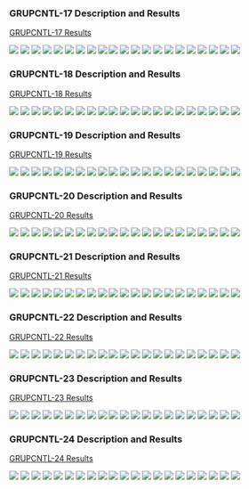 
### GRUPCNTL-17 Description and Results

[GRUPCNTL-17 Results](plots/GRUPCNTL-17.md) 

![](plots/GRUPCNTL-17-Bottom_Hole_Pressure.png)
![](plots/GRUPCNTL-17-Field_Production_Comparison_Plot.png)
![](plots/GRUPCNTL-17-Field_Sales_Gas_Production_Comparison_Plot.png)
![](plots/GRUPCNTL-17-Gas_Injection_Volumes.png)
![](plots/GRUPCNTL-17-Group_Gas_Injection.png)
![](plots/GRUPCNTL-17-Group_INJE_Gas_Injection_Comparison_Plot.png)
![](plots/GRUPCNTL-17-Group_PROD_Production_Comparison_Plot.png)
![](plots/GRUPCNTL-17-Well_INJ1_Gas_Injection_Comparison_Plot.png)
![](plots/GRUPCNTL-17-Well_INJ2_Gas_Injection_Comparison_Plot.png)
![](plots/GRUPCNTL-17-Well_PROD1_Pressure_Comparison_Plot.png)
![](plots/GRUPCNTL-17-Well_PROD1_Production_and_Mode_of_Control_Plot.png)
![](plots/GRUPCNTL-17-Well_PROD1_Production_Performance.png)
![](plots/GRUPCNTL-17-Well_PROD2_Pressure_Comparison_Plot.png)
![](plots/GRUPCNTL-17-Well_PROD2_Production_and_Mode_of_Control_Plot.png)
![](plots/GRUPCNTL-17-Well_PROD2_Production_Performance.png)
![](plots/GRUPCNTL-17-Well_PROD3_Pressure_Comparison_Plot.png)
![](plots/GRUPCNTL-17-Well_PROD3_Production_and_Mode_of_Control_Plot.png)
![](plots/GRUPCNTL-17-Well_PROD3_Production_Performance.png)
![](plots/GRUPCNTL-17-Well_PROD4_Pressure_Comparison_Plot.png)
![](plots/GRUPCNTL-17-Well_PROD4_Production_and_Mode_of_Control_Plot.png)
![](plots/GRUPCNTL-17-Well_PROD4_Production_Performance.png)

### GRUPCNTL-18 Description and Results

[GRUPCNTL-18 Results](plots/GRUPCNTL-18.md) 

![](plots/GRUPCNTL-18-Bottom_Hole_Pressure.png)
![](plots/GRUPCNTL-18-Field_Production_Comparison_Plot.png)
![](plots/GRUPCNTL-18-Field_Sales_Gas_Production_Comparison_Plot.png)
![](plots/GRUPCNTL-18-Gas_Injection_Volumes.png)
![](plots/GRUPCNTL-18-Group_Gas_Injection.png)
![](plots/GRUPCNTL-18-Group_INJE_Gas_Injection_Comparison_Plot.png)
![](plots/GRUPCNTL-18-Group_PROD_Production_Comparison_Plot.png)
![](plots/GRUPCNTL-18-Well_INJ1_Gas_Injection_Comparison_Plot.png)
![](plots/GRUPCNTL-18-Well_INJ2_Gas_Injection_Comparison_Plot.png)
![](plots/GRUPCNTL-18-Well_PROD1_Pressure_Comparison_Plot.png)
![](plots/GRUPCNTL-18-Well_PROD1_Production_and_Mode_of_Control_Plot.png)
![](plots/GRUPCNTL-18-Well_PROD1_Production_Performance.png)
![](plots/GRUPCNTL-18-Well_PROD2_Pressure_Comparison_Plot.png)
![](plots/GRUPCNTL-18-Well_PROD2_Production_and_Mode_of_Control_Plot.png)
![](plots/GRUPCNTL-18-Well_PROD2_Production_Performance.png)
![](plots/GRUPCNTL-18-Well_PROD3_Pressure_Comparison_Plot.png)
![](plots/GRUPCNTL-18-Well_PROD3_Production_and_Mode_of_Control_Plot.png)
![](plots/GRUPCNTL-18-Well_PROD3_Production_Performance.png)
![](plots/GRUPCNTL-18-Well_PROD4_Pressure_Comparison_Plot.png)
![](plots/GRUPCNTL-18-Well_PROD4_Production_and_Mode_of_Control_Plot.png)
![](plots/GRUPCNTL-18-Well_PROD4_Production_Performance.png)

### GRUPCNTL-19 Description and Results

[GRUPCNTL-19 Results](plots/GRUPCNTL-19.md) 

![](plots/GRUPCNTL-19-Bottom_Hole_Pressure.png)
![](plots/GRUPCNTL-19-Field_Production_Comparison_Plot.png)
![](plots/GRUPCNTL-19-Field_Sales_Gas_Production_Comparison_Plot.png)
![](plots/GRUPCNTL-19-Gas_Injection_Volumes.png)
![](plots/GRUPCNTL-19-Group_Gas_Injection.png)
![](plots/GRUPCNTL-19-Group_INJE_Gas_Injection_Comparison_Plot.png)
![](plots/GRUPCNTL-19-Group_PROD_Production_Comparison_Plot.png)
![](plots/GRUPCNTL-19-Well_INJ1_Gas_Injection_Comparison_Plot.png)
![](plots/GRUPCNTL-19-Well_INJ2_Gas_Injection_Comparison_Plot.png)
![](plots/GRUPCNTL-19-Well_PROD1_Pressure_Comparison_Plot.png)
![](plots/GRUPCNTL-19-Well_PROD1_Production_and_Mode_of_Control_Plot.png)
![](plots/GRUPCNTL-19-Well_PROD1_Production_Performance.png)
![](plots/GRUPCNTL-19-Well_PROD2_Pressure_Comparison_Plot.png)
![](plots/GRUPCNTL-19-Well_PROD2_Production_and_Mode_of_Control_Plot.png)
![](plots/GRUPCNTL-19-Well_PROD2_Production_Performance.png)
![](plots/GRUPCNTL-19-Well_PROD3_Pressure_Comparison_Plot.png)
![](plots/GRUPCNTL-19-Well_PROD3_Production_and_Mode_of_Control_Plot.png)
![](plots/GRUPCNTL-19-Well_PROD3_Production_Performance.png)
![](plots/GRUPCNTL-19-Well_PROD4_Pressure_Comparison_Plot.png)
![](plots/GRUPCNTL-19-Well_PROD4_Production_and_Mode_of_Control_Plot.png)
![](plots/GRUPCNTL-19-Well_PROD4_Production_Performance.png)

### GRUPCNTL-20 Description and Results

[GRUPCNTL-20 Results](plots/GRUPCNTL-20.md) 

![](plots/GRUPCNTL-20-Bottom_Hole_Pressure.png)
![](plots/GRUPCNTL-20-Field_Production_Comparison_Plot.png)
![](plots/GRUPCNTL-20-Field_Sales_Gas_Production_Comparison_Plot.png)
![](plots/GRUPCNTL-20-Gas_Injection_Volumes.png)
![](plots/GRUPCNTL-20-Group_Gas_Injection.png)
![](plots/GRUPCNTL-20-Group_INJE_Gas_Injection_Comparison_Plot.png)
![](plots/GRUPCNTL-20-Group_PROD_Production_Comparison_Plot.png)
![](plots/GRUPCNTL-20-Well_INJ1_Gas_Injection_Comparison_Plot.png)
![](plots/GRUPCNTL-20-Well_INJ2_Gas_Injection_Comparison_Plot.png)
![](plots/GRUPCNTL-20-Well_PROD1_Pressure_Comparison_Plot.png)
![](plots/GRUPCNTL-20-Well_PROD1_Production_and_Mode_of_Control_Plot.png)
![](plots/GRUPCNTL-20-Well_PROD1_Production_Performance.png)
![](plots/GRUPCNTL-20-Well_PROD2_Pressure_Comparison_Plot.png)
![](plots/GRUPCNTL-20-Well_PROD2_Production_and_Mode_of_Control_Plot.png)
![](plots/GRUPCNTL-20-Well_PROD2_Production_Performance.png)
![](plots/GRUPCNTL-20-Well_PROD3_Pressure_Comparison_Plot.png)
![](plots/GRUPCNTL-20-Well_PROD3_Production_and_Mode_of_Control_Plot.png)
![](plots/GRUPCNTL-20-Well_PROD3_Production_Performance.png)
![](plots/GRUPCNTL-20-Well_PROD4_Pressure_Comparison_Plot.png)
![](plots/GRUPCNTL-20-Well_PROD4_Production_and_Mode_of_Control_Plot.png)
![](plots/GRUPCNTL-20-Well_PROD4_Production_Performance.png)

### GRUPCNTL-21 Description and Results

[GRUPCNTL-21 Results](plots/GRUPCNTL-21.md) 

![](plots/GRUPCNTL-21-Bottom_Hole_Pressure.png)
![](plots/GRUPCNTL-21-Field_Production_Comparison_Plot.png)
![](plots/GRUPCNTL-21-Field_Sales_Gas_Production_Comparison_Plot.png)
![](plots/GRUPCNTL-21-Gas_Injection_Volumes.png)
![](plots/GRUPCNTL-21-Group_Gas_Injection.png)
![](plots/GRUPCNTL-21-Group_INJE_Gas_Injection_Comparison_Plot.png)
![](plots/GRUPCNTL-21-Group_PROD_Production_Comparison_Plot.png)
![](plots/GRUPCNTL-21-Well_INJ1_Gas_Injection_Comparison_Plot.png)
![](plots/GRUPCNTL-21-Well_INJ2_Gas_Injection_Comparison_Plot.png)
![](plots/GRUPCNTL-21-Well_PROD1_Pressure_Comparison_Plot.png)
![](plots/GRUPCNTL-21-Well_PROD1_Production_and_Mode_of_Control_Plot.png)
![](plots/GRUPCNTL-21-Well_PROD1_Production_Performance.png)
![](plots/GRUPCNTL-21-Well_PROD2_Pressure_Comparison_Plot.png)
![](plots/GRUPCNTL-21-Well_PROD2_Production_and_Mode_of_Control_Plot.png)
![](plots/GRUPCNTL-21-Well_PROD2_Production_Performance.png)
![](plots/GRUPCNTL-21-Well_PROD3_Pressure_Comparison_Plot.png)
![](plots/GRUPCNTL-21-Well_PROD3_Production_and_Mode_of_Control_Plot.png)
![](plots/GRUPCNTL-21-Well_PROD3_Production_Performance.png)
![](plots/GRUPCNTL-21-Well_PROD4_Pressure_Comparison_Plot.png)
![](plots/GRUPCNTL-21-Well_PROD4_Production_and_Mode_of_Control_Plot.png)
![](plots/GRUPCNTL-21-Well_PROD4_Production_Performance.png)

### GRUPCNTL-22 Description and Results

[GRUPCNTL-22 Results](plots/GRUPCNTL-22.md) 

![](plots/GRUPCNTL-22-Bottom_Hole_Pressure.png)
![](plots/GRUPCNTL-22-Field_Production_Comparison_Plot.png)
![](plots/GRUPCNTL-22-Field_Sales_Gas_Production_Comparison_Plot.png)
![](plots/GRUPCNTL-22-Gas_Injection_Volumes.png)
![](plots/GRUPCNTL-22-Group_Gas_Injection.png)
![](plots/GRUPCNTL-22-Group_INJE_Gas_Injection_Comparison_Plot.png)
![](plots/GRUPCNTL-22-Group_PROD_Production_Comparison_Plot.png)
![](plots/GRUPCNTL-22-Well_INJ1_Gas_Injection_Comparison_Plot.png)
![](plots/GRUPCNTL-22-Well_INJ2_Gas_Injection_Comparison_Plot.png)
![](plots/GRUPCNTL-22-Well_PROD1_Pressure_Comparison_Plot.png)
![](plots/GRUPCNTL-22-Well_PROD1_Production_and_Mode_of_Control_Plot.png)
![](plots/GRUPCNTL-22-Well_PROD1_Production_Performance.png)
![](plots/GRUPCNTL-22-Well_PROD2_Pressure_Comparison_Plot.png)
![](plots/GRUPCNTL-22-Well_PROD2_Production_and_Mode_of_Control_Plot.png)
![](plots/GRUPCNTL-22-Well_PROD2_Production_Performance.png)
![](plots/GRUPCNTL-22-Well_PROD3_Pressure_Comparison_Plot.png)
![](plots/GRUPCNTL-22-Well_PROD3_Production_and_Mode_of_Control_Plot.png)
![](plots/GRUPCNTL-22-Well_PROD3_Production_Performance.png)
![](plots/GRUPCNTL-22-Well_PROD4_Pressure_Comparison_Plot.png)
![](plots/GRUPCNTL-22-Well_PROD4_Production_and_Mode_of_Control_Plot.png)
![](plots/GRUPCNTL-22-Well_PROD4_Production_Performance.png)

### GRUPCNTL-23 Description and Results

[GRUPCNTL-23 Results](plots/GRUPCNTL-23.md) 

![](plots/GRUPCNTL-23-Bottom_Hole_Pressure.png)
![](plots/GRUPCNTL-23-Field_Production_Comparison_Plot.png)
![](plots/GRUPCNTL-23-Field_Sales_Gas_Production_Comparison_Plot.png)
![](plots/GRUPCNTL-23-Gas_Injection_Volumes.png)
![](plots/GRUPCNTL-23-Group_Gas_Injection.png)
![](plots/GRUPCNTL-23-Group_INJE_Gas_Injection_Comparison_Plot.png)
![](plots/GRUPCNTL-23-Group_PROD_Production_Comparison_Plot.png)
![](plots/GRUPCNTL-23-Well_INJ1_Gas_Injection_Comparison_Plot.png)
![](plots/GRUPCNTL-23-Well_INJ2_Gas_Injection_Comparison_Plot.png)
![](plots/GRUPCNTL-23-Well_PROD1_Pressure_Comparison_Plot.png)
![](plots/GRUPCNTL-23-Well_PROD1_Production_and_Mode_of_Control_Plot.png)
![](plots/GRUPCNTL-23-Well_PROD1_Production_Performance.png)
![](plots/GRUPCNTL-23-Well_PROD2_Pressure_Comparison_Plot.png)
![](plots/GRUPCNTL-23-Well_PROD2_Production_and_Mode_of_Control_Plot.png)
![](plots/GRUPCNTL-23-Well_PROD2_Production_Performance.png)
![](plots/GRUPCNTL-23-Well_PROD3_Pressure_Comparison_Plot.png)
![](plots/GRUPCNTL-23-Well_PROD3_Production_and_Mode_of_Control_Plot.png)
![](plots/GRUPCNTL-23-Well_PROD3_Production_Performance.png)
![](plots/GRUPCNTL-23-Well_PROD4_Pressure_Comparison_Plot.png)
![](plots/GRUPCNTL-23-Well_PROD4_Production_and_Mode_of_Control_Plot.png)
![](plots/GRUPCNTL-23-Well_PROD4_Production_Performance.png)

### GRUPCNTL-24 Description and Results

[GRUPCNTL-24 Results](plots/GRUPCNTL-24.md) 

![](plots/GRUPCNTL-24-Bottom_Hole_Pressure.png)
![](plots/GRUPCNTL-24-Field_Production_Comparison_Plot.png)
![](plots/GRUPCNTL-24-Field_Sales_Gas_Production_Comparison_Plot.png)
![](plots/GRUPCNTL-24-Gas_Injection_Volumes.png)
![](plots/GRUPCNTL-24-Group_Gas_Injection.png)
![](plots/GRUPCNTL-24-Group_INJE_Gas_Injection_Comparison_Plot.png)
![](plots/GRUPCNTL-24-Group_PROD_Production_Comparison_Plot.png)
![](plots/GRUPCNTL-24-Well_INJ1_Gas_Injection_Comparison_Plot.png)
![](plots/GRUPCNTL-24-Well_INJ2_Gas_Injection_Comparison_Plot.png)
![](plots/GRUPCNTL-24-Well_PROD1_Pressure_Comparison_Plot.png)
![](plots/GRUPCNTL-24-Well_PROD1_Production_and_Mode_of_Control_Plot.png)
![](plots/GRUPCNTL-24-Well_PROD1_Production_Performance.png)
![](plots/GRUPCNTL-24-Well_PROD2_Pressure_Comparison_Plot.png)
![](plots/GRUPCNTL-24-Well_PROD2_Production_and_Mode_of_Control_Plot.png)
![](plots/GRUPCNTL-24-Well_PROD2_Production_Performance.png)
![](plots/GRUPCNTL-24-Well_PROD3_Pressure_Comparison_Plot.png)
![](plots/GRUPCNTL-24-Well_PROD3_Production_and_Mode_of_Control_Plot.png)
![](plots/GRUPCNTL-24-Well_PROD3_Production_Performance.png)
![](plots/GRUPCNTL-24-Well_PROD4_Pressure_Comparison_Plot.png)
![](plots/GRUPCNTL-24-Well_PROD4_Production_and_Mode_of_Control_Plot.png)
![](plots/GRUPCNTL-24-Well_PROD4_Production_Performance.png)
